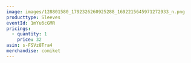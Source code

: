 ```yaml
---
image: images/128801580_1792326260925288_1692215645971272933_n.png
producttype: Sleeves
eventId: 1mYu6cGMR
pricings:
  - quantity: 1
    price: 32
asin: s-FSVz8Tra4
merchandise: comiket
---
```

